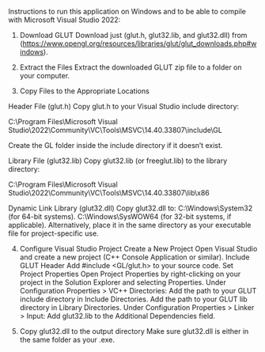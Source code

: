 Instructions to run this application on Windows and to be able to compile with Microsoft Visual Studio 2022:

1. Download GLUT
Download just (glut.h, glut32.lib, and glut32.dll) from (https://www.opengl.org/resources/libraries/glut/glut_downloads.php#windows).

2. Extract the Files
Extract the downloaded GLUT zip file to a folder on your computer.

3. Copy Files to the Appropriate Locations

Header File (glut.h)
Copy glut.h to your Visual Studio include directory:

C:\Program Files\Microsoft Visual Studio\2022\Community\VC\Tools\MSVC\14.40.33807\include\GL

Create the GL folder inside the include directory if it doesn’t exist.

Library File (glut32.lib)
Copy glut32.lib (or freeglut.lib) to the library directory:

C:\Program Files\Microsoft Visual Studio\2022\Community\VC\Tools\MSVC\14.40.33807\lib\x86

Dynamic Link Library (glut32.dll)
Copy glut32.dll to:
C:\Windows\System32 (for 64-bit systems).
C:\Windows\SysWOW64 (for 32-bit systems, if applicable).
Alternatively, place it in the same directory as your executable file for project-specific use.

4. Configure Visual Studio Project
Create a New Project
Open Visual Studio and create a new project (C++ Console Application or similar).
Include GLUT Header
Add #include <GL/glut.h> to your source code.
Set Project Properties
Open Project Properties by right-clicking on your project in the Solution Explorer and selecting Properties.
Under Configuration Properties > VC++ Directories:
Add the path to your GLUT include directory in Include Directories.
Add the path to your GLUT lib directory in Library Directories.
Under Configuration Properties > Linker > Input:
Add glut32.lib to the Additional Dependencies field.

5. Copy glut32.dll to the output directory
Make sure glut32.dll is either in the same folder as your .exe.

